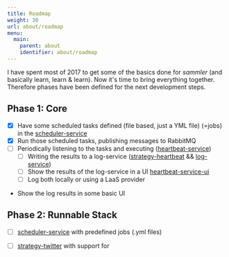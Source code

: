 ```yaml
---
title: Roadmap
weight: 30
url: about/roadmap
menu:
  main:
    parent: about
    identifier: about/roadmap
---
```


I have spent most of 2017 to get some of the basics done for _sammler_ (and basically learn, learn & learn). Now it's time to bring everything together.  
Therefore phases have been defined for the next development steps.

## Phase 1: Core

- [x] Have some scheduled tasks defined (file based, just a YML file) (=jobs) in the [scheduler-service](/services/scheduler-service)
- [x] Run those scheduled tasks, publishing messages to RabbitMQ
- [ ] Periodically listening to the tasks and executing ([heartbeat-service](https://github.com/sammler/heartbeat-service))
  - [ ] Writing the results to a log-service ([strategy-heartbeat](https://github.com/sammler/strategy-heartbeat) && [log-service](https://github.com/sammler/log-service))
  - [ ] Show the results of the log-service in a UI [heartbeat-service-ui](https://github.com/sammler/strategy-heartbeat-ui)
  - [ ] Log both locally or using a LaaS provider
- Show the log results in some basic UI

## Phase 2: Runnable Stack

- [ ] [scheduler-service](/services/scheduler-service/) with predefined jobs (.yml files)
- [ ] [strategy-twitter](/strategies/strategy-twitter) with support for


<br/><br/><br/><br/><br/><br/><br/><br/><br/><br/><br/><br/><br/><br/><br/><br/><br/><br/><br/><br/><br/><br/><br/><br/>

